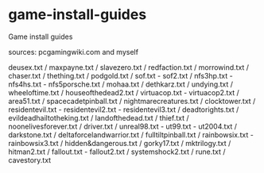 # game-install-guides
Game install guides

sources: pcgamingwiki.com and myself

deusex.txt / maxpayne.txt / slavezero.txt / redfaction.txt / morrowind.txt / chaser.txt / thething.txt / podgold.txt / sof.txt - sof2.txt / nfs3hp.txt - nfs4hs.txt - nfs5porsche.txt / mohaa.txt / dethkarz.txt / undying.txt / wheeloftime.txt / houseofthedead2.txt / virtuacop.txt - virtuacop2.txt / area51.txt / spacecadetpinball.txt / nightmarecreatures.txt / clocktower.txt / residentevil.txt - residentevil2.txt - residentevil3.txt / deadtorights.txt / evildeadhailtotheking.txt / landofthedead.txt / thief.txt / noonelivesforever.txt / driver.txt / unreal98.txt - ut99.txt - ut2004.txt / darkstone.txt / deltaforcelandwarrior.txt / fulltiltpinball.txt / rainbowsix.txt - rainbowsix3.txt / hidden&dangerous.txt / gorky17.txt / mktrilogy.txt / hitman2.txt / fallout.txt - fallout2.txt / systemshock2.txt / rune.txt / cavestory.txt
